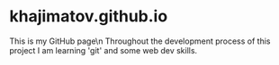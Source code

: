 # khajimatov.github.io
This is my GitHub page\n
Throughout the development process of this project I am learning 'git' and some web dev skills.
